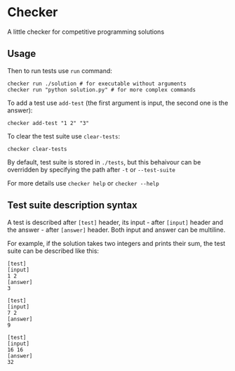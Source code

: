 # Checker
A little checker for competitive programming solutions

## Usage
Then to run tests use `run` command:

    checker run ./solution # for executable without arguments
    checker run "python solution.py" # for more complex commands

To add a test use `add-test` (the first argument is input, the second one is the answer):

    checker add-test "1 2" "3"

To clear the test suite use `clear-tests`:

    checker clear-tests

By default, test suite is stored in `./tests`, but this behaivour can be overridden by specifying the path after `-t` or `--test-suite`

For more details use `checker help` or `checker --help`

## Test suite description syntax
A test is described after `[test]` header, its input - after `[input]` header and the answer - after `[answer]` header. Both input and answer can be multiline.

For example, if the solution takes two integers and prints their sum, the test suite can be described like this:

    [test]
    [input]
    1 2
    [answer]
    3
    
    [test]
    [input]
    7 2
    [answer]
    9

    [test]
    [input]
    16 16
    [answer]
    32
